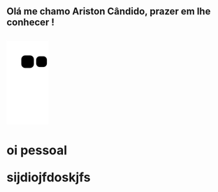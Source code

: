 ## Olá me chamo Ariston Cândido, prazer em lhe conhecer !

</div>
  
  ##
 
<div> 

 
  ![Snake animation](https://github.com/rafaballerini/rafaballerini/blob/output/github-contribution-grid-snake.svg)
 
</div>

<h1> oi pessoal
  
  sijdiojfdoskjfs
  
  <h1/>

  
  <icon src="https://www.google.com/imgres?imgurl=https%3A%2F%2Fcdn.icon-icons.com%2Ficons2%2F2415%2FPNG%2F512%2Fjavascript_original_logo_icon_146455.png&imgrefurl=https%3A%2F%2Ficon-icons.com%2Fpt%2Ficone%2Fjavascript-original-logo%2F146455&tbnid=tCZxMjKTI7TVMM&vet=12ahUKEwjR0PP7rbD5AhWRg5UCHdMVB0MQMygAegUIARDDAQ..i&docid=F0MCWWA5MPtE2M&w=512&h=512&q=icone%20js&client=opera-gx&ved=2ahUKEwjR0PP7rbD5AhWRg5UCHdMVB0MQMygAegUIARDDAQ"> <icon>

